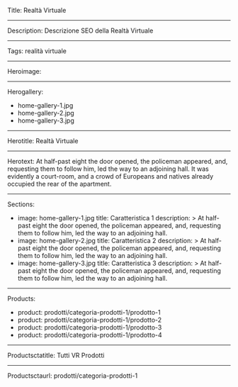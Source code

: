 Title: Realtà Virtuale

----

Description: Descrizione SEO della Realtà Virtuale

----

Tags: realità virtuale

----

Heroimage:

----

Herogallery:

- home-gallery-1.jpg
- home-gallery-2.jpg
- home-gallery-3.jpg

----

Herotitle: Realtà Virtuale

----

Herotext: At half-past eight the door opened, the policeman appeared, and, requesting them to follow him, led the way to an adjoining hall. It was evidently a court-room, and a crowd of Europeans and natives already occupied the rear of the apartment.

----

Sections:

-
  image: home-gallery-1.jpg
  title: Caratteristica 1
  description: >
    At half-past eight the door opened, the
    policeman appeared, and, requesting them
    to follow him, led the way to an
    adjoining hall.
-
  image: home-gallery-2.jpg
  title: Caratteristica 2
  description: >
    At half-past eight the door opened, the
    policeman appeared, and, requesting them
    to follow him, led the way to an
    adjoining hall.
-
  image: home-gallery-3.jpg
  title: Caratteristica 3
  description: >
    At half-past eight the door opened, the
    policeman appeared, and, requesting them
    to follow him, led the way to an
    adjoining hall.

----

Products:

-
  product: prodotti/categoria-prodotti-1/prodotto-1
-
  product: prodotti/categoria-prodotti-1/prodotto-2
-
  product: prodotti/categoria-prodotti-1/prodotto-3
-
  product: prodotti/categoria-prodotti-1/prodotto-4

----

Productsctatitle: Tutti VR Prodotti

----

Productsctaurl: prodotti/categoria-prodotti-1
